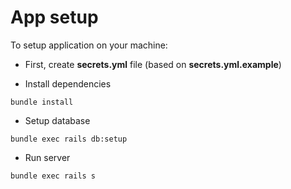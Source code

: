 # App setup

To setup application on your machine:

- First, create **secrets.yml** file (based on **secrets.yml.example**)

- Install dependencies
```
bundle install
```

- Setup database
```
bundle exec rails db:setup
```

- Run server
```
bundle exec rails s
```
